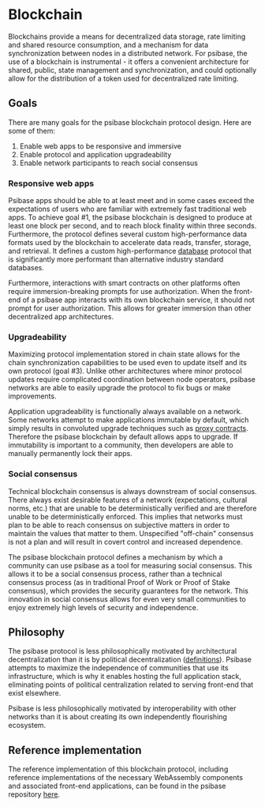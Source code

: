 # Blockchain

Blockchains provide a means for decentralized data storage, rate limiting and shared resource consumption, and a mechanism for data synchronization between nodes in a distributed network. For psibase, the use of a blockchain is instrumental - it offers a convenient architecture for shared, public, state management and synchronization, and could optionally allow for the distribution of a token used for decentralized rate limiting.

## Goals

There are many goals for the psibase blockchain protocol design. Here are some of them:

1. Enable web apps to be responsive and immersive
2. Enable protocol and application upgradeability
3. Enable network participants to reach social consensus

### Responsive web apps

Psibase apps should be able to at least meet and in some cases exceed the expectations of users who are familiar with extremely fast traditional web apps.
To achieve goal #1, the psibase blockchain is designed to produce at least one block per second, and to reach block finality within three seconds. Furthermore, the protocol defines several custom high-performance data formats used by the blockchain to accelerate data reads, transfer, storage, and retrieval. It defines a custom high-performance [database](./database.md) protocol that is significantly more performant than alternative industry standard databases.

Furthermore, interactions with smart contracts on other platforms often require immersion-breaking prompts for use authorization. When the front-end of a psibase app interacts with its own blockchain service, it should not prompt for user authorization. This allows for greater immersion than other decentralized app architectures.

### Upgradeability

Maximizing protocol implementation stored in chain state allows for the chain synchronization capabilities to be used even to update itself and its own protocol (goal #3). Unlike other architectures where minor protocol updates require complicated coordination between node operators, psibase networks are able to easily upgrade the protocol to fix bugs or make improvements.

Application upgradeability is functionally always available on a network. Some networks attempt to make applications immutable by default, which simply results in convoluted upgrade techniques such as [proxy contracts](https://docs.openzeppelin.com/upgrades-plugins/1.x/proxies). Therefore the psibase blockchain by default allows apps to upgrade. If immutability is important to a community, then developers are able to manually permanently lock their apps.

### Social consensus

Technical blockchain consensus is always downstream of social consensus. There always exist desirable features of a network (expectations, cultural norms, etc.) that are unable to be deterministically verified and are therefore unable to be deterministically enforced. This implies that networks must plan to be able to reach consensus on subjective matters in order to maintain the values that matter to them. Unspecified "off-chain" consensus is not a plan and will result in covert control and increased dependence.

The psibase blockchain protocol defines a mechanism by which a community can use psibase as a tool for measuring social consensus. This allows it to be a social consensus process, rather than a technical consensus process (as in traditional Proof of Work or Proof of Stake consensus), which provides the security guarantees for the network. This innovation in social consensus allows for even very small communities to enjoy extremely high levels of security and independence.

## Philosophy

The psibase protocol is less philosophically motivated by architectural decentralization than it is by political decentralization ([definitions](https://medium.com/@VitalikButerin/the-meaning-of-decentralization-a0c92b76a274)). Psibase attempts to maximize the independence of communities that use its infrastructure, which is why it enables hosting the full application stack, eliminating points of political centralization related to serving front-end that exist elsewhere.

Psibase is less philosophically motivated by interoperability with other networks than it is about creating its own independently flourishing ecosystem. 

## Reference implementation 

The reference implementation of this blockchain protocol, including reference implementations of the necessary WebAssembly components and associated front-end applications, can be found in the psibase repository [here](https://github.com/gofractally/psibase).
